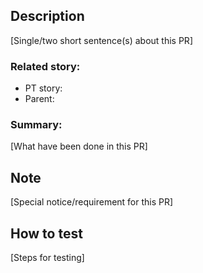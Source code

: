 ## Description

[Single/two short sentence(s) about this PR]

### Related story:

- PT story:
- Parent:

### Summary:

[What have been done in this PR]

## Note

[Special notice/requirement for this PR]

## How to test

[Steps for testing]
